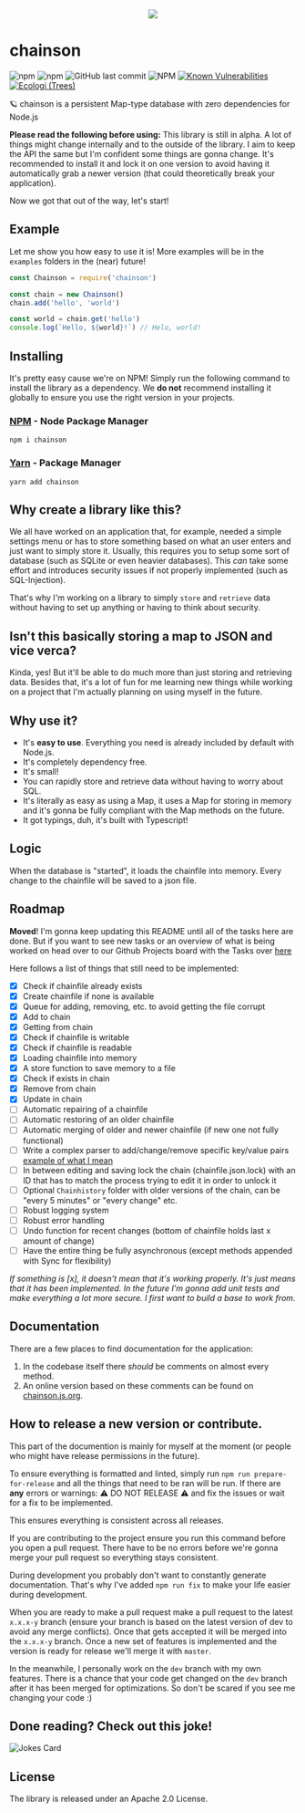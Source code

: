 <div style="text-align:center"><img src="https://file.coffee/u/0rmnUPqCtl.png" /></div>

# chainson
![npm](https://img.shields.io/npm/v/chainson)
![npm](https://img.shields.io/npm/dw/chainson)
![GitHub last commit](https://img.shields.io/github/last-commit/abcdan/chainson)
![NPM](https://img.shields.io/npm/l/chainson)
<a href="https://snyk.io/test/github/abcdan/chainson?targetFile=package.json"><img src="https://snyk.io/test/github/abcdan/chainson/badge.svg?targetFile=package.json" alt="Known Vulnerabilities" data-canonical-src="https://snyk.io/test/github/abcdan/chainson?targetFile=package.json" style="max-width:100%;"></a>
[![Ecologi (Trees)](https://img.shields.io/ecologi/trees/lngzl)](https://ecologi.com/lngzl?r=6005cc57f70194001deaedfa)

🪐 chainson is a persistent Map-type database with zero dependencies for Node.js

**Please read the following before using:**
This library is still in alpha. A lot of things might change internally and to the outside of the library. I aim to keep the API the same but I'm confident some things are gonna change. It's recommended to install it and lock it on one version to avoid having it automatically grab a newer version (that could theoretically break your application).

Now we got that out of the way, let's start!

## Example
Let me show you how easy to use it is! More examples will be in the `examples` folders in the (near) future!
```js
const Chainson = require('chainson')

const chain = new Chainson()
chain.add('hello', 'world')

const world = chain.get('hello')
console.log(`Hello, ${world}!`) // Helo, world!
```

## Installing
It's pretty easy cause we're on NPM! Simply run the following command to install the library as a dependency. We **do not** recommend installing it globally to ensure you use the right version in your projects.
### [NPM](https://www.npmjs.com/package/chainson) - Node Package Manager
```cli
npm i chainson
```

### [Yarn](https://yarnpkg.com/package/chainson)  - Package Manager
```
yarn add chainson
```

## Why create a library like this?
We all have worked on an application that, for example, needed a simple settings menu or has to store something based on what an user enters and just want to simply store it. Usually, this requires you to setup some sort of database (such as SQLite or even heavier databases). This _can_ take some effort and introduces security issues if not properly implemented (such as SQL-Injection).

That's why I'm working on a library to simply `store` and `retrieve` data without having to set up anything or having to think about security.

## Isn't this basically storing a map to JSON and vice verca?
Kinda, yes! But it'll be able to do much more than just storing and retrieving data. Besides that, it's a lot of fun for me learning new things while working on a project that I'm actually planning on using myself in the future.

## Why use it?
- It's **easy to use**. Everything you need is already included by default with Node.js.
- It's completely dependency free.
- It's small!
- You can rapidly store and retrieve data without having to worry about SQL.
- It's literally as easy as using a Map, it uses a Map for storing in memory and it's gonna be fully compliant with the Map methods on the future.
- It got typings, duh, it's built with Typescript!

## Logic
When the database is "started", it loads the chainfile into memory. Every change to the chainfile will be saved to a json file. 

## Roadmap
**Moved**! I'm gonna keep updating this README until all of the tasks here are done. But if you want to see new tasks or an overview of what is being worked on head over to our Github Projects board with the Tasks over [here](https://github.com/abcdan/chainson/projects/1)

Here follows a list of things that still need to be implemented:
- [x] Check if chainfile already exists
- [x] Create chainfile if none is available
- [x] Queue for adding, removing, etc. to avoid getting the file corrupt
- [x] Add to chain
- [x] Getting from chain
- [x] Check if chainfile is writable
- [x] Check if chainfile is readable
- [x] Loading chainfile into memory
- [x] A store function to save memory to a file
- [x] Check if exists in chain
- [x] Remove from chain
- [x] Update in chain
- [ ] Automatic repairing of a chainfile
- [ ] Automatic restoring of an older chainfile
- [ ] Automatic merging of older and newer chainfile (if new one not fully functional)
- [ ] Write a complex parser to add/change/remove specific key/value pairs [example of what I mean](https://stackoverflow.com/questions/62369838/javascript-parse-object-key-value-from-string-keys)
- [ ] In between editing and saving lock the chain (chainfile.json.lock) with an ID that has to match the process trying to edit it in order to unlock it
- [ ] Optional `Chainhistory` folder with older versions of the chain, can be "every 5 minutes" or "every change" etc.
- [ ] Robust logging system
- [ ] Robust error handling
- [ ] Undo function for recent changes (bottom of chainfile holds last x amount of change)
- [ ] Have the entire thing be fully asynchronous (except methods appended with Sync for flexibility)

_If something is [x], it doesn't mean that it's working properly. It's just means that it has been implemented. In the future I'm gonna add unit tests and make everything a lot more secure. I first want to build a base to work from._

## Documentation
There are a few places to find documentation for the application:
1. In the codebase itself there _should_ be comments on almost every method.
2. An online version based on these comments can be found on [chainson.js.org](https://chainson.js.org).

## How to release a new version or contribute.
This part of the documention is mainly for myself at the moment (or people who might have release permissions in the future).

To ensure everything is formatted and linted, simply run `npm run prepare-for-release` and all the things that need to be ran will be run. If there are **any** errors or warnings: ⚠️ DO NOT RELEASE ⚠️ and fix the issues or wait for a fix to be implemented.

This ensures everything is consistent across all releases.

If you are contributing to the project ensure you run this command before you open a pull request. There have to be no errors before we're gonna merge your pull request so everything stays consistent.

During development you probably don't want to constantly generate documentation. That's why I've added `npm run fix` to make your life easier during development.

When you are ready to make a pull request make a pull request to the latest `x.x.x-y` branch (ensure your branch is based on the latest version of dev to avoid any merge conflicts). Once that gets accepted it will be merged into the `x.x.x-y` branch. Once a new set of features is implemented and the version is ready for release we'll merge it with `master`. 

In the meanwhile, I personally work on the `dev` branch with my own features. There is a chance that your code get changed on the `dev` branch after it has been merged for optimizations. So don't be scared if you see me changing your code :)

## Done reading? Check out this joke!
![Jokes Card](https://readme-jokes.vercel.app/api)

## License
The library is released under an Apache 2.0 License.
